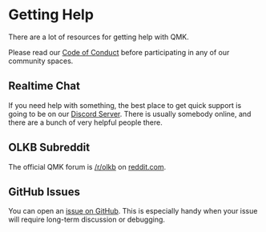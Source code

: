 # Getting Help

There are a lot of resources for getting help with QMK.

Please read our [Code of Conduct](https://qmk.fm/coc/) before participating in any of our community spaces.

## Realtime Chat

If you need help with something, the best place to get quick support is going to be on our [Discord Server](https://discord.gg/Uq7gcHh).  There is usually somebody online, and there are a bunch of very helpful people there.

## OLKB Subreddit

The official QMK forum is [/r/olkb](https://reddit.com/r/olkb) on [reddit.com](https://reddit.com).

## GitHub Issues

You can open an [issue on GitHub](https://github.com/qmk/qmk_firmware/issues). This is especially handy when your issue will require long-term discussion or debugging.
